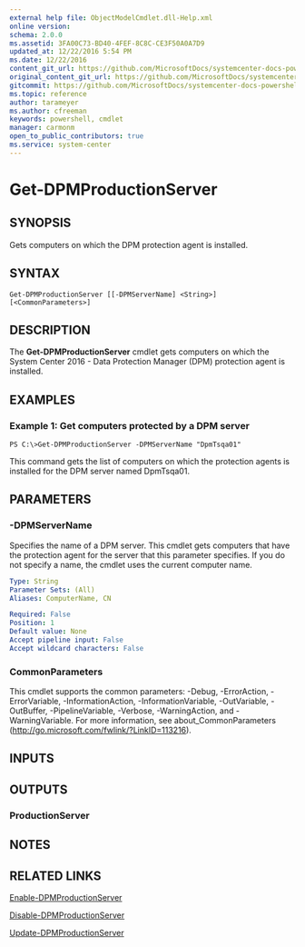 ```yaml
---
external help file: ObjectModelCmdlet.dll-Help.xml
online version: 
schema: 2.0.0
ms.assetid: 3FA00C73-BD40-4FEF-8C8C-CE3F50A0A7D9
updated_at: 12/22/2016 5:54 PM
ms.date: 12/22/2016
content_git_url: https://github.com/MicrosoftDocs/systemcenter-docs-powershell/blob/master/systemcenter-cmdlets/SystemCenter2016/DataProtectionManager/vlatest/Get-DPMProductionServer.md
original_content_git_url: https://github.com/MicrosoftDocs/systemcenter-docs-powershell/blob/master/systemcenter-cmdlets/SystemCenter2016/DataProtectionManager/vlatest/Get-DPMProductionServer.md
gitcommit: https://github.com/MicrosoftDocs/systemcenter-docs-powershell/blob/17c3a51bd892aad46c731d9f381f0704b4815004/systemcenter-cmdlets/SystemCenter2016/DataProtectionManager/vlatest/Get-DPMProductionServer.md
ms.topic: reference
author: tarameyer
ms.author: cfreeman
keywords: powershell, cmdlet
manager: carmonm
open_to_public_contributors: true
ms.service: system-center
---
```


# Get-DPMProductionServer

## SYNOPSIS
Gets computers on which the DPM protection agent is installed.

## SYNTAX

```
Get-DPMProductionServer [[-DPMServerName] <String>] [<CommonParameters>]
```

## DESCRIPTION
The **Get-DPMProductionServer** cmdlet gets computers on which the System Center 2016 - Data Protection Manager (DPM) protection agent is installed.

## EXAMPLES

### Example 1: Get computers protected by a DPM server
```
PS C:\>Get-DPMProductionServer -DPMServerName "DpmTsqa01"
```

This command gets the list of computers on which the protection agents is installed for the DPM server named DpmTsqa01.

## PARAMETERS

### -DPMServerName
Specifies the name of a DPM server.
This cmdlet gets computers that have the protection agent for the server that this parameter specifies.
If you do not specify a name, the cmdlet uses the current computer name.

```yaml
Type: String
Parameter Sets: (All)
Aliases: ComputerName, CN

Required: False
Position: 1
Default value: None
Accept pipeline input: False
Accept wildcard characters: False
```

### CommonParameters
This cmdlet supports the common parameters: -Debug, -ErrorAction, -ErrorVariable, -InformationAction, -InformationVariable, -OutVariable, -OutBuffer, -PipelineVariable, -Verbose, -WarningAction, and -WarningVariable. For more information, see about_CommonParameters (http://go.microsoft.com/fwlink/?LinkID=113216).

## INPUTS

## OUTPUTS

### ProductionServer

## NOTES

## RELATED LINKS

[Enable-DPMProductionServer](xref:SystemCenter2016/DataProtectionManager/vlatest/Enable-DPMProductionServer.md)

[Disable-DPMProductionServer](xref:SystemCenter2016/DataProtectionManager/vlatest/Disable-DPMProductionServer.md)

[Update-DPMProductionServer](xref:SystemCenter2016/DataProtectionManager/vlatest/Update-DPMProductionServer.md)

